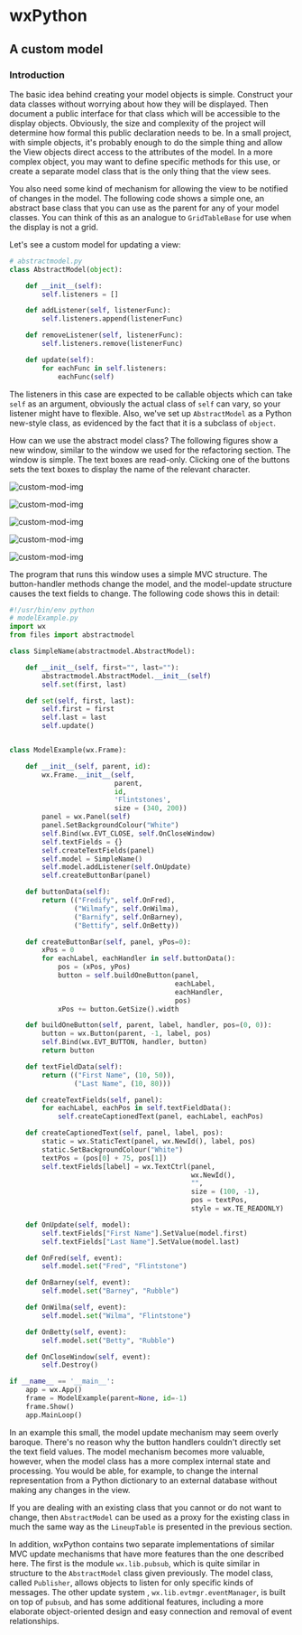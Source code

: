# wxPython

## A custom model

### Introduction

The basic idea behind creating your model objects is simple. Construct 
your data classes without worrying about how they will be displayed. 
Then document a public interface for that class which will be accessible 
to the display objects. Obviously, the size and complexity of the 
project will determine how formal this public declaration needs to be. 
In a small project, with simple objects, it's probably enough to do the 
simple thing and allow the View objects direct access to the attributes 
of the model. In a more complex object, you may want to define specific 
methods for this use, or create a separate model class that is the only 
thing that the view sees.

You also need some kind of mechanism for allowing the view to be 
notified of changes in the model. The following code shows a simple one, 
an abstract base class that you can use as the parent for any of your 
model classes. You can think of this as an analogue to `GridTableBase` 
for use when the display is not a grid.

Let's see a custom model for updating a view:

```python
# abstractmodel.py
class AbstractModel(object):

    def __init__(self):
        self.listeners = []

    def addListener(self, listenerFunc):
        self.listeners.append(listenerFunc)

    def removeListener(self, listenerFunc):
        self.listeners.remove(listenerFunc)

    def update(self):
        for eachFunc in self.listeners:
            eachFunc(self)
```

The listeners in this case are expected to be callable objects which can 
take `self` as an argument, obviously the actual class of `self` can 
vary, so your listener might have to flexible. Also, we've set 
up `AbstractModel` as a Python new-style class, as evidenced by the fact 
that it is a subclass of `object`.

How can we use the abstract model class? The following figures show a 
new window, similar to the window we used for the refactoring section. 
The window is simple. The text boxes are read-only. Clicking one of the 
buttons sets the text boxes to display the name of the relevant 
character.

![custom-mod-img](files/15-wxpython-mvc-a-custom-model-a.png)

![custom-mod-img](files/15-wxpython-mvc-a-custom-model-b.png)

![custom-mod-img](files/15-wxpython-mvc-a-custom-model-c.png)

![custom-mod-img](files/15-wxpython-mvc-a-custom-model-d.png)

![custom-mod-img](files/15-wxpython-mvc-a-custom-model-e.png)

The program that runs this window uses a simple MVC structure. The 
button-handler methods change the model, and the model-update structure 
causes the text fields to change. The following code shows this in 
detail:

```python
#!/usr/bin/env python
# modelExample.py
import wx
from files import abstractmodel

class SimpleName(abstractmodel.AbstractModel):

    def __init__(self, first="", last=""):
        abstractmodel.AbstractModel.__init__(self)
        self.set(first, last)

    def set(self, first, last):
        self.first = first
        self.last = last
        self.update()


class ModelExample(wx.Frame):

    def __init__(self, parent, id):
        wx.Frame.__init__(self, 
                          parent, 
                          id, 
                          'Flintstones', 
                          size = (340, 200))
        panel = wx.Panel(self)
        panel.SetBackgroundColour("White")
        self.Bind(wx.EVT_CLOSE, self.OnCloseWindow)
        self.textFields = {}
        self.createTextFields(panel)
        self.model = SimpleName()
        self.model.addListener(self.OnUpdate)
        self.createButtonBar(panel)

    def buttonData(self):
        return (("Fredify", self.OnFred), 
                ("Wilmafy", self.OnWilma), 
                ("Barnify", self.OnBarney), 
                ("Bettify", self.OnBetty)) 

    def createButtonBar(self, panel, yPos=0):
        xPos = 0
        for eachLabel, eachHandler in self.buttonData():
            pos = (xPos, yPos)
            button = self.buildOneButton(panel, 
                                         eachLabel, 
                                         eachHandler, 
                                         pos)
            xPos += button.GetSize().width

    def buildOneButton(self, parent, label, handler, pos=(0, 0)):
        button = wx.Button(parent, -1, label, pos)
        self.Bind(wx.EVT_BUTTON, handler, button)
        return button

    def textFieldData(self):
        return (("First Name", (10, 50)), 
                ("Last Name", (10, 80)))

    def createTextFields(self, panel):
        for eachLabel, eachPos in self.textFieldData():
            self.createCaptionedText(panel, eachLabel, eachPos)

    def createCaptionedText(self, panel, label, pos):
        static = wx.StaticText(panel, wx.NewId(), label, pos)
        static.SetBackgroundColour("White")
        textPos = (pos[0] + 75, pos[1])
        self.textFields[label] = wx.TextCtrl(panel, 
                                             wx.NewId(), 
                                             "", 
                                             size = (100, -1), 
                                             pos = textPos, 
                                             style = wx.TE_READONLY)

    def OnUpdate(self, model):
        self.textFields["First Name"].SetValue(model.first)
        self.textFields["Last Name"].SetValue(model.last)

    def OnFred(self, event):
        self.model.set("Fred", "Flintstone")

    def OnBarney(self, event):
        self.model.set("Barney", "Rubble")

    def OnWilma(self, event):
        self.model.set("Wilma", "Flintstone")

    def OnBetty(self, event):
        self.model.set("Betty", "Rubble")

    def OnCloseWindow(self, event):
        self.Destroy()

if __name__ == '__main__':
    app = wx.App()
    frame = ModelExample(parent=None, id=-1)
    frame.Show()
    app.MainLoop()
```

In an example this small, the model update mechanism may seem overly 
baroque. There's no reason why the button handlers couldn't directly set 
the text field values. The model mechanism becomes more valuable, 
however, when the model class has a more complex internal state and 
processing. You would be able, for example, to change the internal 
representation from a Python dictionary to an external database without 
making any changes in the view.

If you are dealing with an existing class that you cannot or do not want 
to change, then `AbstractModel` can be used as a proxy for the existing 
class in much the same way as the `LineupTable` is presented in the 
previous section.

In addition, wxPython contains two separate implementations of similar 
MVC update mechanisms that have more features than the one described 
here. The first is the module `wx.lib.pubsub`, which is quite similar in 
structure to the `AbstractModel` class given previously. The model 
class, called `Publisher`, allows objects to listen for only specific 
kinds of messages. The other update system
, `wx.lib.evtmgr.eventManager`, is built on top of `pubsub`, and has 
some additional features, including a more elaborate object-oriented 
design and easy connection and removal of event relationships.
